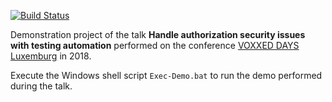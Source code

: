 [![Build Status](https://travis-ci.org/righettod/voxxeddays-lux-2018.svg?branch=master)](https://travis-ci.org/righettod/voxxeddays-lux-2018)

Demonstration project of the talk **Handle authorization security issues with testing automation** performed on the conference [VOXXED DAYS Luxemburg](https://voxxeddays.com/luxembourg) in 2018.



Execute the Windows shell script `Exec-Demo.bat` to run the demo performed during the talk.



